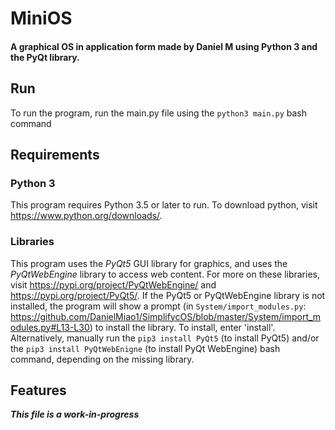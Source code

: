 # MiniOS
#### A graphical OS in application form made by Daniel M using Python 3 and the PyQt library.
## Run
To run the program, run the main.py file using the `python3 main.py` bash command
## Requirements
### Python 3
This program requires Python 3.5 or later to run. To download python, visit https://www.python.org/downloads/.
### Libraries
This program uses the _PyQt5_ GUI library for graphics, and uses the _PyQtWebEngine_ library to access web content. For more on these libraries, visit https://pypi.org/project/PyQtWebEngine/ and https://pypi.org/project/PyQt5/. If the PyQt5 or PyQtWebEngine library is not installed, the program will show a prompt (in `System/import_modules.py`: https://github.com/DanielMiao1/SimplifycOS/blob/master/System/import_modules.py#L13-L30) to install the library. To install, enter 'install'. Alternatively, manually run the `pip3 install PyQt5` (to install PyQt5) and/or the `pip3 install PyQtWebEnigne` (to install PyQt WebEngine) bash command, depending on the missing library.
## Features
_**This file is a work-in-progress**_
